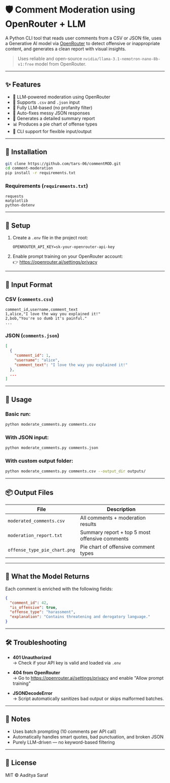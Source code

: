 # 🛡️ Comment Moderation using OpenRouter + LLM

A Python CLI tool that reads user comments from a CSV or JSON file, uses a Generative AI model via [OpenRouter](https://openrouter.ai) to detect offensive or inappropriate content, and generates a clean report with visual insights.

> Uses reliable and open-source `nvidia/llama-3.1-nemotron-nano-8b-v1:free` model from OpenRouter.

---

## ✨ Features

- 🧠 LLM-powered moderation using OpenRouter
- 📁 Supports `.csv` and `.json` input
- 🚫 Fully LLM-based (no profanity filter)
- 🧹 Auto-fixes messy JSON responses
- 📝 Generates a detailed summary report
- 📊 Produces a pie chart of offense types
- 🧃 CLI support for flexible input/output

---

## 🚀 Installation

```bash
git clone https://github.com/tars-06/commentMOD.git
cd comment-moderation
pip install -r requirements.txt
```

### Requirements (`requirements.txt`)
```
requests
matplotlib
python-dotenv
```

---

## 🔑 Setup

1. Create a `.env` file in the project root:
    ```
    OPENROUTER_API_KEY=sk-your-openrouter-api-key
    ```

2. Enable prompt training on your OpenRouter account:  
   👉 https://openrouter.ai/settings/privacy

---

## 📂 Input Format

### CSV (`comments.csv`)
```csv
comment_id,username,comment_text
1,alice,"I love the way you explained it!"
2,bob,"You're so dumb it's painful."
...
```

### JSON (`comments.json`)
```json
[
  {
    "comment_id": 1,
    "username": "alice",
    "comment_text": "I love the way you explained it!"
  },
  ...
]
```

---

## 🧪 Usage

### Basic run:
```bash
python moderate_comments.py comments.csv
```

### With JSON input:
```bash
python moderate_comments.py comments.json
```

### With custom output folder:
```bash
python moderate_comments.py comments.csv --output_dir outputs/
```

---

## 📦 Output Files

| File                           | Description                                      |
|--------------------------------|--------------------------------------------------|
| `moderated_comments.csv`       | All comments + moderation results                |
| `moderation_report.txt`        | Summary report + top 5 most offensive comments   |
| `offense_type_pie_chart.png`   | Pie chart of offensive comment types             |

---

## 🔎 What the Model Returns

Each comment is enriched with the following fields:

```json
{
  "comment_id": 42,
  "is_offensive": true,
  "offense_type": "harassment",
  "explanation": "Contains threatening and derogatory language."
}
```

---

## 🛠 Troubleshooting

- **401 Unauthorized**  
  → Check if your API key is valid and loaded via `.env`

- **404 from OpenRouter**  
  → Go to https://openrouter.ai/settings/privacy and enable "Allow prompt training"

- **JSONDecodeError**  
  → Script automatically sanitizes bad output or skips malformed batches.

---

## 🧯 Notes

- Uses batch prompting (10 comments per API call)
- Automatically handles smart quotes, bad punctuation, and broken JSON
- Purely LLM-driven — no keyword-based filtering

---

## 📜 License

MIT © Aaditya Saraf

